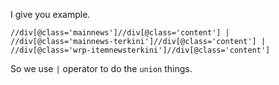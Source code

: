 I give you example.

```
//div[@class='mainnews']//div[@class='content'] | //div[@class='mainnews-terkini']//div[@class='content'] | //div[@class='wrp-itemnewsterkini']//div[@class='content']
```

So we use `|` operator to do the `union` things.
